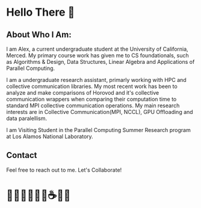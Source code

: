 # Hello There 👋

## About Who I Am:

I am Alex, a current undergraduate student at the University of California, Merced. My primary course work has given me to CS foundationals, such as Algorithms & Design, Data Structures, Linear Algebra and Applications of Parallel Computing. 

I am a undergraduate research assistant, primarly working with HPC and collective communication libraries. My most recent work has been to analyze and make comparisons of Horovod and it's collective communication wrappers when comparing their computation time to standard MPI collective communication operations. My main research interests are in Collective Communication(MPI, NCCL), GPU Offloading and data paralellism. 

I am  Visiting Student in the Parallel Computing Summer Research program at Los Alamos National Laboratory.

## Contact
Feel free to reach out to me. Let's Collaborate!
# 🧑🏻‍💻🧑🏻‍🔬☕️📝🏫
